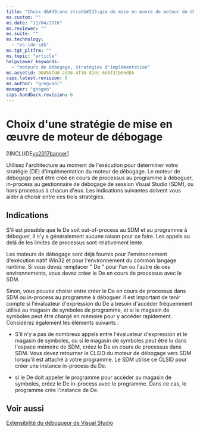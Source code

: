 ```yaml
---
title: "Choix d&#39;une strat&#233;gie de mise en œuvre de moteur de d&#233;bogage | Microsoft Docs"
ms.custom: ""
ms.date: "11/04/2016"
ms.reviewer: ""
ms.suite: ""
ms.technology: 
  - "vs-ide-sdk"
ms.tgt_pltfrm: ""
ms.topic: "article"
helpviewer_keywords: 
  - "moteurs de débogage, stratégies d'implémentation"
ms.assetid: 90458fdd-2d34-4f10-82dc-6d8f31b66d8b
caps.latest.revision: 6
ms.author: "gregvanl"
manager: "ghogen"
caps.handback.revision: 6
---
```

# Choix d&#39;une strat&#233;gie de mise en œuvre de moteur de d&#233;bogage
[!INCLUDE[vs2017banner](../../code-quality/includes/vs2017banner.md)]

Utilisez l'architecture au moment de l'exécution pour déterminer votre stratégie \(DE\) d'implémentation du moteur de débogage.  Le moteur de débogage peut être créé en cours de processus au programme à déboguer, in\-process au gestionnaire de débogage de session Visual Studio \(SDM\), ou hors processus à chacun d'eux.  Les indications suivantes doivent vous aider à choisir entre ces trois stratégies.  
  
## Indications  
 S'il est possible que le De soit out\-of\-process au SDM et au programme à déboguer, il n'y a généralement aucune raison pour ce faire.  Les appels au delà de les limites de processus sont relativement lente.  
  
 Les moteurs de débogage sont déjà fournis pour l'environnement d'exécution natif Win32 et pour l'environnement du common langage runtime.  Si vous devez remplacer " De " pour l'un ou l'autre de ces environnements, vous devez créer le De en cours de processus avec le SDM.  
  
 Sinon, vous pouvez choisir entre créer le De en cours de processus dans SDM ou in\-process au programme à déboguer.  Il est important de tenir compte si l'évaluateur d'expression du De a besoin d'accéder fréquemment utilisé au magasin de symboles de programme, et si le magasin de symboles peut être chargé en mémoire pour y accéder rapidement.  Considérez également les éléments suivants :  
  
-   S'il n'y a pas de nombreux appels entre l'évaluateur d'expression et le magasin de symboles, ou si le magasin de symboles peut être lu dans l'espace mémoire de SDM, créez le De en cours de processus dans SDM.  Vous devez retourner le CLSID du moteur de débogage vers SDM lorsqu'il est attaché à votre programme.  Le SDM utilise ce CLSID pour créer une instance in\-process du De.  
  
-   si le De doit appeler le programme pour accéder au magasin de symboles, créez le De in\-process avec le programme.  Dans ce cas, le programme crée l'instance de De.  
  
## Voir aussi  
 [Extensibilité du débogueur de Visual Studio](../../extensibility/debugger/visual-studio-debugger-extensibility.md)